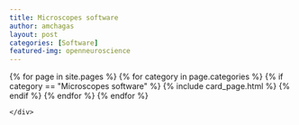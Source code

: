 ```yaml
---
title: Microscopes software
author: amchagas
layout: post
categories: [Software]
featured-img: openneuroscience
---
```





<section class="blog">
  <div class="container">
    <div class="post-list" itemscope="" itemtype="http://schema.org/Blog">
      {% for page in site.pages %}
        {% for category in page.categories %}
          {% if category == "Microscopes software" %}
            {% include card_page.html %}
          {% endif %}
        {% endfor %}
      {% endfor %}


    </div>
  </div>
</section>
